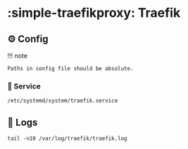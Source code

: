 # :simple-traefikproxy: Traefik

## :gear: Config

!!! note

    Paths in config file should be absolute.

### :handshake: Service

```shell
/etc/systemd/system/traefik.service
```

## :file_folder: Logs

```shell
tail -n10 /var/log/traefik/traefik.log
```
